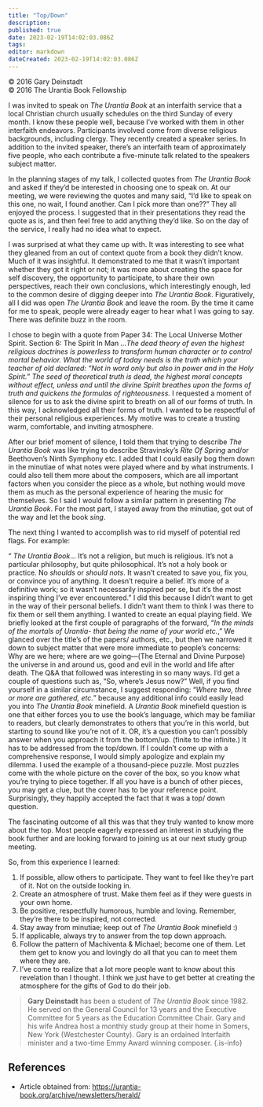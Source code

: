 ```yaml
---
title: "Top/Down"
description: 
published: true
date: 2023-02-19T14:02:03.086Z
tags: 
editor: markdown
dateCreated: 2023-02-19T14:02:03.086Z
---
```


<p class="v-card v-sheet theme--light grey lighten-3 px-2">© 2016 Gary Deinstadt<br>© 2016 The Urantia Book Fellowship</p>

I was invited to speak on _The Urantia Book_ at an interfaith service that a local Christian church usually schedules on the third Sunday of every month. I know these people well, because I’ve worked with them in other interfaith endeavors. Participants involved come from diverse religious backgrounds, including clergy. They recently created a speaker series. In addition to the invited speaker, there’s an interfaith team of approximately five people, who each contribute a five-minute talk related to the speakers subject matter. 

In the planning stages of my talk, I collected quotes from _The Urantia Book_ and asked if they’d be interested in choosing one to speak on. At our meeting, we were reviewing the quotes and many said, “I’d like to speak on this one, no wait, I found another. Can I pick more than one??” They all enjoyed the process. I suggested that in their presentations they read the quote as is, and then feel free to add anything they’d like. So on the day of the service, I really had no idea what to expect. 

I was surprised at what they came up with. It was interesting to see what they gleaned from an out of context quote from a book they didn’t know. Much of it was insightful. It demonstrated to me that it wasn’t important whether they got it right or not; it was more about creating the space for self discovery, the opportunity to participate, to share their own perspectives, reach their own conclusions, which interestingly enough, led to the common desire of digging deeper into _The Urantia Book_. Figuratively, all I did was open _The Urantia Book_ and leave the room. By the time it came for me to speak, people were already eager to hear what I was going to say. There was definite buzz in the room. 

I chose to begin with a quote from Paper 34: The Local Universe Mother Spirit. Section 6: The Spirit In Man _...The dead theory of even the highest religious doctrines is powerless to transform human character or to control mortal behavior. What the world of today needs is the truth which your teacher of old declared: “Not in word only but also in power and in the Holy Spirit.” The seed of theoretical truth is dead, the highest moral concepts without effect, unless and until the divine Spirit breathes upon the forms of truth and quickens the formulas of righteousness._ I requested a moment of silence for us to ask the divine spirit to breath on all of our forms of truth. In this way, I acknowledged all their forms of truth. I wanted to be respectful of their personal religious experiences. My motive was to create a trusting warm, comfortable, and inviting atmosphere. 

After our brief moment of silence, I told them that trying to describe _The Urantia Book_ was like trying to describe Stravinsky’s _Rite Of Spring_ and/or Beethoven’s Ninth Symphony etc. I added that I could easily bog them down in the minutiae of what notes were played where and by what instruments. I could also tell them more about the composers, which are all important factors when you consider the piece as a whole, but nothing would move them as much as the personal experience of hearing the music for themselves. So I said I would follow a similar pattern in presenting _The Urantia Book_. For the most part, I stayed away from the minutiae, got out of the way and let the book _sing_. 

The next thing I wanted to accomplish was to rid myself of potential red flags. For example: 

“ _The Urantia Book_... 
It’s not a religion, but much is religious. 
It’s not a particular philosophy, but quite philosophical. 
It’s not a holy book or practice. 
No _shoulds_ or _should nots_. 
It wasn’t created to save you, fix you, or convince you of anything. 
It doesn’t require a belief. It’s more of a definitive work; so it wasn’t necessarily inspired per se, but it’s the most inspiring thing I’ve ever encountered.” I did this because I didn’t want to get in the way of their personal beliefs. 
I didn’t want them to think I was there to fix them or sell them anything. I wanted to create an equal playing field. 
We briefly looked at the first couple of paragraphs of the forward, “_In the minds of the mortals of Urantia- that being the name of your world etc._,” We glanced over the title’s of the papers/ authors, etc., but then we narrowed it down to subject matter that were more immediate to people’s concerns: Why are we here; where are we going—(The Eternal and Divine Purpose) the universe in and around us, good and evil in the world and life after death. 
The Q&A that followed was interesting in so many ways. I’d get a couple of questions such as, “So, where’s Jesus now?” Well, if you find yourself in a similar circumstance, I suggest responding: “_Where two, three or more are gathered, etc._” because any additional info could easily lead you into _The Urantia Book_ minefield. A _Urantia Book_ minefield question is one that either forces you to use the book’s language, which may be familiar to readers, but clearly demonstrates to others that you’re in this world, but starting to sound like you’re not of it. OR, it’s a question you can’t possibly answer when you approach it from the bottom/up. (finite to the infinite.) It has to be addressed from the top/down. If I couldn’t come up with a comprehensive response, I would simply apologize and explain my dilemma. I used the example of a thousand-piece puzzle. Most puzzles come with the whole picture on the cover of the box, so you know what you’re trying to piece together. If all you have is a bunch of other pieces, you may get a clue, but the cover has to be your reference point. Surprisingly, they happily accepted the fact that it was a top/ down question. 

The fascinating outcome of all this was that they truly wanted to know more about the top. Most people eagerly expressed an interest in studying the book further and are looking forward to joining us at our next study group meeting. 

So, from this experience I learned: 

1. If possible, allow others to participate. They want to feel like they’re part of it. Not on the outside looking in. 
2. Create an atmosphere of trust. Make them feel as if they were guests in your own home. 
3. Be positive, respectfully humorous, humble and loving. Remember, they’re there to be inspired, not corrected. 
4. Stay away from minutiae; keep out of _The Urantia Book_ minefield :) 
5. If applicable, always try to answer from the top down approach. 
6. Follow the pattern of Machiventa & Michael; become one of them. Let them get to know you and lovingly do all that you can to meet them where they are. 
7. I’ve come to realize that a lot more people want to know about this revelation than I thought. I think we just have to get better at creating the atmosphere for the gifts of God to do their job. 


> **Gary Deinstadt** has been a student of _The Urantia Book_ since 1982. He served on the General Council for 13 years and the Executive Committee for 5 years as the Education Committee Chair. Gary and his wife Andrea host a monthly study group at their home in Somers, New York (Westchester County). Gary is an ordained Interfaith minister and a two-time Emmy Award winning composer. 
{.is-info}

## References

- Article obtained from: https://urantia-book.org/archive/newsletters/herald/